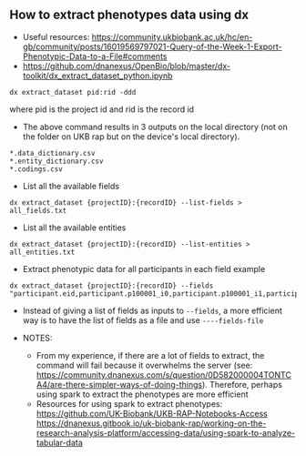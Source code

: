 ## How to extract phenotypes data using dx
- Useful resources: 
https://community.ukbiobank.ac.uk/hc/en-gb/community/posts/16019569797021-Query-of-the-Week-1-Export-Phenotypic-Data-to-a-File#comments
- https://github.com/dnanexus/OpenBio/blob/master/dx-toolkit/dx_extract_dataset_python.ipynb

```
dx extract_dataset pid:rid -ddd
```
where pid is the project id and rid is the record id

- The above command results in 3 outputs on the local directory (not on the folder on UKB rap but on the device's local directory).

```
*.data_dictionary.csv
*.entity_dictionary.csv
*.codings.csv
```

- List all the available fields

```
dx extract_dataset {projectID}:{recordID} --list-fields > all_fields.txt
```

- List all the available entities
```
dx extract_dataset {projectID}:{recordID} --list-entities > all_entities.txt
```

- Extract phenotypic data for all participants in each field example

```
dx extract_dataset {projectID}:{recordID} --fields "participant.eid,participant.p100001_i0,participant.p100001_i1,participant.p100001_i2,participant.p100001_i3,participant.p100001_i4"
```

- Instead of giving a list of fields as inputs to `--fields`, a more efficient way is to have the list of fields as a file and use `----fields-file`

- NOTES: 
    + From my experience, if there are a lot of fields to extract, the command will fail because it overwhelms the server (see: https://community.dnanexus.com/s/question/0D582000004TONTCA4/are-there-simpler-ways-of-doing-things). Therefore, perhaps using spark to extract the phenotypes are more efficient
    + Resources for using spark to extract phenotypes:
    https://github.com/UK-Biobank/UKB-RAP-Notebooks-Access
    https://dnanexus.gitbook.io/uk-biobank-rap/working-on-the-research-analysis-platform/accessing-data/using-spark-to-analyze-tabular-data 

